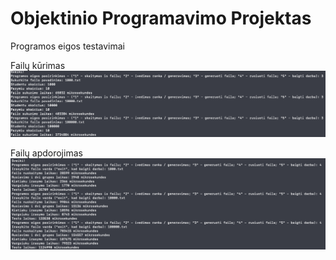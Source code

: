 
# Objektinio Programavimo Projektas

Programos eigos testavimai

Failų kūrimas
![alt text](https://github.com/olnkv/opProject/blob/v0.4/sc1.png)

Failų apdorojimas
![alt text](https://github.com/olnkv/opProject/blob/v0.4/sc2.png)